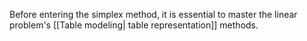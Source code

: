 Before entering the simplex method, it is essential to master the linear problem's [[Table modeling| table representation]] methods.

